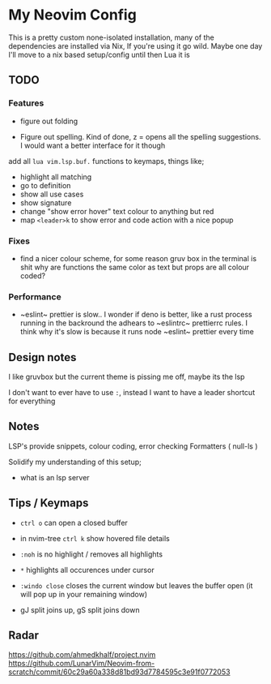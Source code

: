 # My Neovim Config

This is a pretty custom none-isolated installation, many of the dependencies are installed via Nix,
If you're using it go wild. Maybe one day I'll move to a nix based setup/config until then Lua it is

## TODO

### Features

- figure out folding

- Figure out spelling. Kind of done, z = opens all the spelling suggestions. I would want a better interface for it though

add all `lua vim.lsp.buf.` functions to keymaps, things like;
- highlight all matching
- go to definition
- show all use cases
- show signature
- change "show error hover" text colour to anything but red
- map `<leader>k` to show error and code action with a nice popup


### Fixes

- find a nicer colour scheme, for some reason gruv box in the terminal is shit
why are functions the same color as text but props are all colour coded?

### Performance

- ~eslint~ prettier is slow.. I wonder if deno is better, like a rust process running in the 
backround the adhears to ~eslintrc~ prettierrc rules. I think why it's slow is because it runs node ~eslint~ prettier every time

## Design notes

I like gruvbox but the current theme is pissing me off, maybe its the lsp 

I don't want to ever have to use `:`, instead I want to have a leader shortcut for everything

## Notes 

LSP's provide snippets, colour coding, error checking
Formatters ( null-ls )

Solidify my understanding of this setup; 
- what is an lsp server

## Tips / Keymaps

- `ctrl o` can open a closed buffer

- in nvim-tree `ctrl k` show hovered file details

- `:noh` is no highlight / removes all highlights

- `*` highlights all occurences under cursor

- `:windo close` closes the current window but leaves the buffer open (it will pop up in your remaining window)

- gJ split joins up, gS split joins down

## Radar

https://github.com/ahmedkhalf/project.nvim https://github.com/LunarVim/Neovim-from-scratch/commit/60c29a60a338d81bd93d7784595c3e91f0772053

